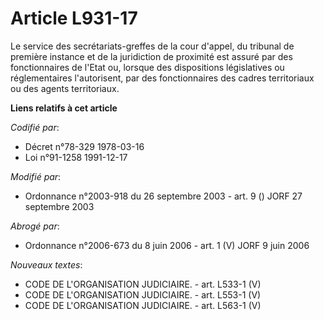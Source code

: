 # Article L931-17

Le service des secrétariats-greffes de la cour d'appel, du tribunal de première instance et de la juridiction de proximité
est assuré par des fonctionnaires de l'Etat ou, lorsque des dispositions législatives ou réglementaires l'autorisent, par des
fonctionnaires des cadres territoriaux ou des agents territoriaux.

**Liens relatifs à cet article**

_Codifié par_:

  - Décret n°78-329 1978-03-16
  - Loi n°91-1258 1991-12-17

_Modifié par_:

  - Ordonnance n°2003-918 du 26 septembre 2003 - art. 9 () JORF 27 septembre 2003

_Abrogé par_:

  - Ordonnance n°2006-673 du 8 juin 2006 - art. 1 (V) JORF 9 juin 2006

_Nouveaux textes_:

  - CODE DE L'ORGANISATION JUDICIAIRE. - art. L533-1 (V)
  - CODE DE L'ORGANISATION JUDICIAIRE. - art. L553-1 (V)
  - CODE DE L'ORGANISATION JUDICIAIRE. - art. L563-1 (V)
